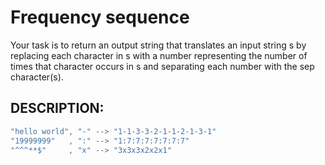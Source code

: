 # Frequency sequence

Your task is to return an output string that translates an input string s by replacing each character in s with a number representing the number of times that character occurs in s and separating each number with the sep character(s).

## DESCRIPTION:


```go
"hello world", "-" --> "1-1-3-3-2-1-1-2-1-3-1"
"19999999"   , ":" --> "1:7:7:7:7:7:7:7"
"^^^**$"     , "x" --> "3x3x3x2x2x1"
```

